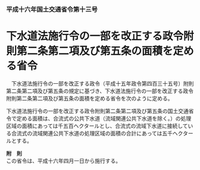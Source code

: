 ### 平成十六年国土交通省令第十三号  
# 下水道法施行令の一部を改正する政令附則第二条第二項及び第五条の面積を定める省令  
　下水道法施行令の一部を改正する政令（平成十五年政令第四百三十五号）附則第二条第二項及び第五条の規定に基づき、下水道法施行令の一部を改正する政令附則第二条第二項及び第五条の面積を定める省令を次のように定める。  
  
下水道法施行令の一部を改正する政令附則第二条第二項及び第五条の国土交通省令で定める面積は、合流式の公共下水道（流域関連公共下水道を除く。）の処理区域の面積にあっては千五百ヘクタールとし、合流式の流域下水道に接続している合流式の流域関連公共下水道の処理区域の面積の合計にあっては五千ヘクタールとする。  
  
**附　則**  
この省令は、平成十六年四月一日から施行する。  
  
